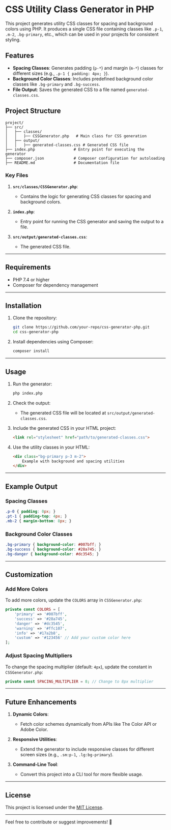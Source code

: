 # CSS Utility Class Generator in PHP

This project generates utility CSS classes for spacing and background colors using PHP. It produces a single CSS file containing classes like `.p-1`, `.m-2`, `.bg-primary`, etc., which can be used in your projects for consistent styling.

## Features

- **Spacing Classes**: Generates padding (`p-*`) and margin (`m-*`) classes for different sizes (e.g., `.p-1 { padding: 4px; }`).
- **Background Color Classes**: Includes predefined background color classes like `.bg-primary` and `.bg-success`.
- **File Output**: Saves the generated CSS to a file named `generated-classes.css`.

## Project Structure

```
project/
├── src/
│   ├── classes/
│   │   ├── CSSGenerator.php   # Main class for CSS generation
│   ├── output/
│   │   ├── generated-classes.css # Generated CSS file
├── index.php                 # Entry point for executing the generator
├── composer.json             # Composer configuration for autoloading
├── README.md                 # Documentation file
```

### Key Files

1. **`src/classes/CSSGenerator.php`**:
   - Contains the logic for generating CSS classes for spacing and background colors.

2. **`index.php`**:
   - Entry point for running the CSS generator and saving the output to a file.

3. **`src/output/generated-classes.css`**:
   - The generated CSS file.

---

## Requirements

- PHP 7.4 or higher
- Composer for dependency management

---

## Installation

1. Clone the repository:
   ```bash
   git clone https://github.com/your-repo/css-generator-php.git
   cd css-generator-php
   ```

2. Install dependencies using Composer:
   ```bash
   composer install
   ```

---

## Usage

1. Run the generator:
   ```bash
   php index.php
   ```

2. Check the output:
   - The generated CSS file will be located at `src/output/generated-classes.css`.

3. Include the generated CSS in your HTML project:
   ```html
   <link rel="stylesheet" href="path/to/generated-classes.css">
   ```

4. Use the utility classes in your HTML:
   ```html
   <div class="bg-primary p-3 m-2">
       Example with background and spacing utilities
   </div>
   ```

---

## Example Output

### Spacing Classes

```css
.p-0 { padding: 0px; }
.pt-1 { padding-top: 4px; }
.mb-2 { margin-bottom: 8px; }
```

### Background Color Classes

```css
.bg-primary { background-color: #007bff; }
.bg-success { background-color: #28a745; }
.bg-danger { background-color: #dc3545; }
```

---

## Customization

### Add More Colors

To add more colors, update the `COLORS` array in `CSSGenerator.php`:

```php
private const COLORS = [
    'primary' => '#007bff',
    'success' => '#28a745',
    'danger' => '#dc3545',
    'warning' => '#ffc107',
    'info' => '#17a2b8',
    'custom' => '#123456' // Add your custom color here
];
```

### Adjust Spacing Multipliers

To change the spacing multiplier (default: `4px`), update the constant in `CSSGenerator.php`:

```php
private const SPACING_MULTIPLIER = 8; // Change to 8px multiplier
```

---

## Future Enhancements

1. **Dynamic Colors**:
   - Fetch color schemes dynamically from APIs like The Color API or Adobe Color.

2. **Responsive Utilities**:
   - Extend the generator to include responsive classes for different screen sizes (e.g., `.sm:p-1`, `.lg:bg-primary`).

3. **Command-Line Tool**:
   - Convert this project into a CLI tool for more flexible usage.

---

## License

This project is licensed under the [MIT License](LICENSE).

---

Feel free to contribute or suggest improvements! 🎉
